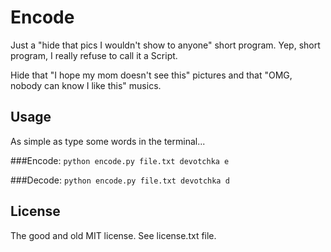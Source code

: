 Encode
===========================================================================

Just a "hide that pics I wouldn't show to anyone" short program.
Yep, short program, I really refuse to call it a Script.

Hide that "I hope my mom doesn't see this" pictures and that
"OMG, nobody can know I like this" musics.

Usage
-----
As simple as type some words in the terminal...

###Encode:
`python encode.py file.txt devotchka e`

###Decode:
`python encode.py file.txt devotchka d`

License
-------

The good and old MIT license. See license.txt file.
